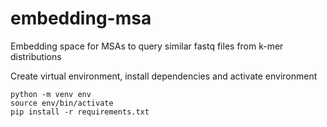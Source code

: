 # embedding-msa
Embedding space for MSAs to query similar fastq files from k-mer distributions

Create virtual environment, install dependencies and activate environment
```
python -m venv env
source env/bin/activate
pip install -r requirements.txt 
```